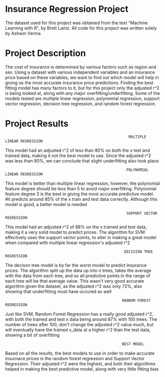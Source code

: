 # Insurance Regression Project
 The dataset used for this project was obtained from the text "Machine Learning with R", by Brett Lantz. All code for this project was written solely by Ashwin Verma


# Project Description
The cost of insurance is determined by various factors such as region and sex. Using a dataset with various independent variables and an insurance price based on these variables, we want to find out which model will help in giving us the most accurate insurance price predictions. Finding the best fitting model has many factors to it, but for this project only the adjusted r^2 is being looked at, along with any major overfitting/underfitting. Some of the models tested are multiple linear 
regression, polynomial regression, support vector regression, decision tree regression, and random forest regression.




# Project Results 
                                                            MULTIPLE LINEAR REGRESSION 
This model had an adjusted r^2 of less than 80% on both the x test and trained data, making it not the best model to use.
Since the adjusted r^2 was less than 80%, we can conclude that slight underfitting also took place


                                                           POLYNOMIAL LINEAR REGRESSION 
 This model is better than multiple linear regression, however, the polynomial feature degree should be less than 5 to 
 avoid major overfitting. Polynomial feature degree 3 is the best in giving the most accurate predictive model.
#it predicts around 85% of the x train and test data correctly. Although this model is good, a better model is needed


                                                           SUPPORT VECTOR REGRESSION 
This model had an adjusted r^2 of 88% on the x trained and test data, making it a very solid model to predict prices.
 The algorithm for SVM effectively uses the support vector points, to alter in making a great model when compared with 
 multiple linear regression's adjusted r^2


                                                          DECISION TREE REGRESSION 
The decison tree model is by far the worst model to predict insurance prices. The algorithm split up the data up into n 
 trees, takes the average with the data from each tree, and so all predictive points in the range of each tree will be that
average value. This wasn't very good accurate algorithm given the dataset, as  the adjusted r^2 was only 72%, also showing that
 underfitting must have occured as well


                                                         RANDOM FOREST REGRESSION
Just like SVM, Random Forest Regression has a really good adjusted r^2, with both the trained and test x data being around 87%
 with 100 trees. The number of trees after 100, don't change the adjusted r^2 value much, but will eventually have the trained 
 x_data at a higher r^2 than the test data, showing a bit of overfitting 


                                                         BEST MODEL 
 Based on all the results, the best models to use in order to make accurate insurnace prices is the random forest regression
 and Support Vector Regression. Their adjusted r^2 were the highest, and both their algorithms helped in making
 the best predictive model, along with very little fitting bias

